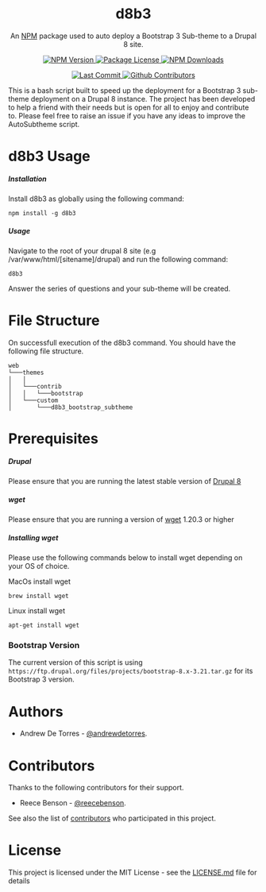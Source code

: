 <h1 align="center">d8b3</h1>
<p align="center">An <a href="http://npmjs.org" target="_blank">NPM</a> package used to auto deploy a Bootstrap 3 Sub-theme to a Drupal 8 site.</p>

<p align="center">
  <a href="https://www.npmjs.com/d8b3" target="_blank">
    <img src="https://img.shields.io/npm/v/d8b3?style=for-the-badge" alt="NPM Version" />
  </a>
  <a href="https://www.npmjs.com/d8b3" target="_blank">
    <img src="https://img.shields.io/npm/l/d8b3?style=for-the-badge" alt="Package License" />
  </a>
  <a href="https://www.npmjs.com/d8b3" target="_blank">
    <img src="https://img.shields.io/npm/dm/d8b3?style=for-the-badge" alt="NPM Downloads" />
  </a>
</p>

<p align="center">
  <a href="https://github.com/andrewdetorres/d8b3" target="_blank">
    <img src="https://img.shields.io/github/last-commit/andrewdetorres/d8b3?style=for-the-badge" alt="Last Commit" />
  </a>
  <a href="https://www.npmjs.com/d8b3" target="_blank">
    <img src="https://img.shields.io/github/contributors/andrewdetorres/d8b3" alt="Github Contributors" />
  </a>
</p>

This is a bash script built to speed up the deployment for a Bootstrap 3 sub-theme deployment on a Drupal 8 instance.
The project has been developed to help a friend with their needs but is open for all to enjoy and contribute to.
Please feel free to raise an issue if you have any ideas to improve the AutoSubtheme script.

# d8b3 Usage

##### Installation
Install d8b3 as globally using the following command:
```
npm install -g d8b3
```

##### Usage
Navigate to the root of your drupal 8 site (e.g /var/www/html/[sitename]/drupal) and run the following command:
```
d8b3
```

Answer the series of questions and your sub-theme will be created.

# File Structure
On successfull execution of the d8b3 command. You should have the following file structure.

```
web
└───themes
│   │
│   └───contrib
│   │   └───bootstrap
│   └───custom
│       └───d8b3_bootstrap_subtheme
```

# Prerequisites

##### Drupal
Please ensure that you are running the latest stable version of [Drupal 8](https://www.drupal.org/project/drupal/releases)

##### wget
Please ensure that you are running a version of [wget](https://www.gnu.org/software/wget/) 1.20.3 or higher

##### Installing wget

Please use the following commands below to install wget depending on your OS of choice.

MacOs install wget
```
brew install wget
```
Linux install wget
```
apt-get install wget
```

### Bootstrap Version

The current version of this script is using ```https://ftp.drupal.org/files/projects/bootstrap-8.x-3.21.tar.gz``` for its Bootstrap 3 version.

# Authors
 - Andrew De Torres - [@andrewdetorres](https://github.com/andrewdetorres).

# Contributors

Thanks to the following contributors for their support.
 - Reece Benson - [@reecebenson](https://github.com/reecebenson).

See also the list of [contributors](https://github.com/andrewdetorres/d8b3/graphs/contributors) who participated in this project.

# License
This project is licensed under the MIT License - see the [LICENSE.md](https://github.com/andrewdetorres/d8b3/blob/master/LICENSE.md) file for details